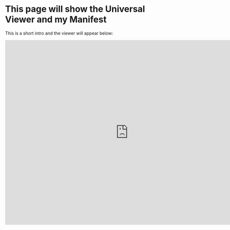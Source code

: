# This page will show the Universal Viewer and my Manifest

This is a short intro and the viewer will appear below:

<iframe src="https://universalviewer.io/examples/uv/uv.html#?manifest=https://iiif-test.github.io/Space/manifests/ganymede-2021-06-07.json&c=0&m=0&s=0&cv=0&config=examples-config.json&locales=en-GB:English (GB),cy-GB:Cymraeg,fr-FR:Français (FR),pl-PL:Polski,sv-SE:Svenska,xx-XX:English (GB) (xx-XX)&xywh=-185,-89,1969,1777&r=0" width="800" height="600" allowfullscreen frameborder="0"></iframe>

